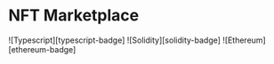 # NFT Marketplace

![Typescript][typescript-badge]
![Solidity][solidity-badge]
![Ethereum][ethereum-badge]
